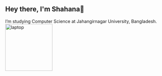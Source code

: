 ## Hey there, I'm Shahana👋
I’m studying Computer Science at Jahangirnagar University, Bangladesh.
<animated-image data-catalyst style="float-left;">
<span data-target="animated-image.imageContainer">
<img data-target="animated-image.replacedImage" alt="laptop" class="AnimatedImagePlayer-animatedImage" src="https://user-images.githubusercontent.com/54450304/176963866-a3df4ce3-3004-4818-974a-9e5478189f2a.gif" height="150" style="width: 150px; display: block; opacity: 1;">
  </span>
  </animated-image>
<!--
**Asmaul-Shahana/Asmaul-Shahana** is a ✨ _special_ ✨ repository because its `README.md` (this file) appears on your GitHub profile.

Here are some ideas to get you started:
-->
